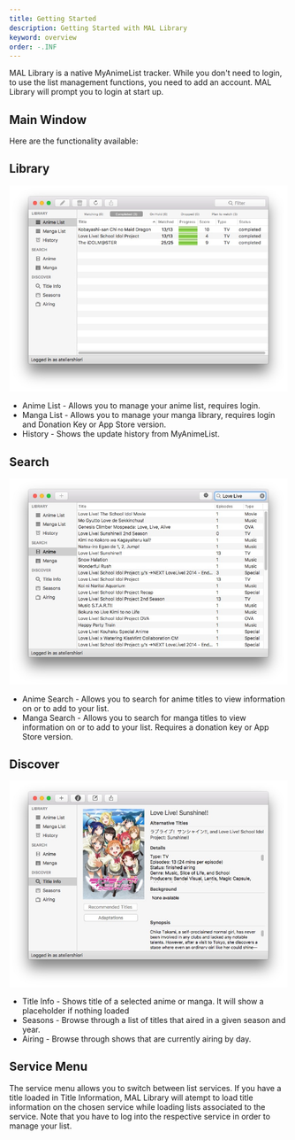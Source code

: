 ```yaml
---
title: Getting Started
description: Getting Started with MAL Library
keyword: overview
order: -.INF
---
```


MAL Library is a native MyAnimeList tracker. While you don't need to login, to use the list management functions, you need to add an account. MAL Library will prompt you to login at start up.

## Main Window
Here are the functionality available:
## Library
![](listview.jpg)
* Anime List - Allows you to manage your anime list, requires login.
* Manga List - Allows you to manage your manga library, requires login and Donation Key or App Store version.
* History - Shows the update history from MyAnimeList.

## Search
![](search.jpg)
* Anime Search - Allows you to search for anime titles to view information on or to add to your list.
* Manga Search - Allows you to search for manga titles to view information on or to add to your list. Requires a donation key or App Store version.

## Discover
![](info.jpg)
* Title Info - Shows title of a selected anime or manga. It will show a placeholder if nothing loaded
* Seasons - Browse through a list of titles that aired in a given season and year.
* Airing - Browse through shows that are currently airing by day.

## Service Menu
The service menu allows you to switch between list services. If you have a title loaded in Title Information, MAL Library will atempt to load title information on the chosen service while loading lists associated to the service. Note that you have to log into the respective service in order to manage your list.

